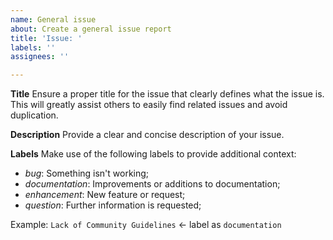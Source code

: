 ```yaml
---
name: General issue
about: Create a general issue report
title: 'Issue: '
labels: ''
assignees: ''

---
```


**Title**
Ensure a proper title for the issue that clearly defines what the issue is. This will greatly assist others to easily find related issues and avoid duplication.

**Description**
Provide a clear and concise description of your issue.

**Labels**
Make use of the following labels to provide additional context:

- _bug_: Something isn't working;
- _documentation_: Improvements or additions to documentation;
- _enhancement_: New feature or request;
- _question_: Further information is requested;

Example: `Lack of Community Guidelines` <- label as `documentation`
